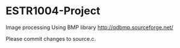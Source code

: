 # ESTR1004-Project
Image processing
Using BMP library http://qdbmp.sourceforge.net/

Please commit changes to source.c.
